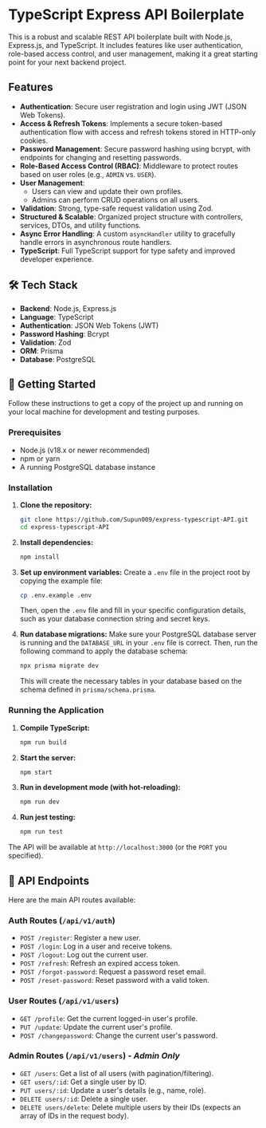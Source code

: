 # TypeScript Express API Boilerplate

This is a robust and scalable REST API boilerplate built with Node.js, Express.js, and TypeScript. It includes features like user authentication, role-based access control, and user management, making it a great starting point for your next backend project.

##  Features

- **Authentication**: Secure user registration and login using JWT (JSON Web Tokens).
- **Access & Refresh Tokens**: Implements a secure token-based authentication flow with access and refresh tokens stored in HTTP-only cookies.
- **Password Management**: Secure password hashing using bcrypt, with endpoints for changing and resetting passwords.
- **Role-Based Access Control (RBAC)**: Middleware to protect routes based on user roles (e.g., `ADMIN` vs. `USER`).
- **User Management**:
  - Users can view and update their own profiles.
  - Admins can perform CRUD operations on all users.
- **Validation**: Strong, type-safe request validation using Zod.
- **Structured & Scalable**: Organized project structure with controllers, services, DTOs, and utility functions.
- **Async Error Handling**: A custom `asyncHandler` utility to gracefully handle errors in asynchronous route handlers.
- **TypeScript**: Full TypeScript support for type safety and improved developer experience.

## 🛠️ Tech Stack

- **Backend**: Node.js, Express.js
- **Language**: TypeScript
- **Authentication**: JSON Web Tokens (JWT)
- **Password Hashing**: Bcrypt
- **Validation**: Zod
- **ORM**: Prisma
- **Database**: PostgreSQL

## 🚀 Getting Started

Follow these instructions to get a copy of the project up and running on your local machine for development and testing purposes.

### Prerequisites

- Node.js (v18.x or newer recommended)
- npm or yarn
- A running PostgreSQL database instance

### Installation

1.  **Clone the repository:**
    ```bash
    git clone https://github.com/Supun009/express-typescript-API.git
    cd express-typescript-API
    ```

2.  **Install dependencies:**
    ```bash
    npm install
    ```
3.  **Set up environment variables:**
    Create a `.env` file in the project root by copying the example file:
    ```bash
    cp .env.example .env
    ```
    Then, open the `.env` file and fill in your specific configuration details, such as your database connection string and secret keys.


4.  **Run database migrations:**
    Make sure your PostgreSQL database server is running and the `DATABASE_URL` in your `.env` file is correct. Then, run the following command to apply the database schema:
    ```bash
    npx prisma migrate dev
    ```
    This will create the necessary tables in your database based on the schema defined in `prisma/schema.prisma`.



### Running the Application

1.  **Compile TypeScript:**
    ```bash
    npm run build
    ```

2.  **Start the server:**
    ```bash
    npm start
    ```

3.  **Run in development mode (with hot-reloading):**
    ```bash
    npm run dev
    ```

4.  **Run jest testing:**
    ```bash
    npm run test
    ```

The API will be available at `http://localhost:3000` (or the `PORT` you specified).

## 📝 API Endpoints

Here are the main API routes available:

### Auth Routes (`/api/v1/auth`)
- `POST /register`: Register a new user.
- `POST /login`: Log in a user and receive tokens.
- `POST /logout`: Log out the current user.
- `POST /refresh`: Refresh an expired access token.
- `POST /forgot-password`: Request a password reset email.
- `POST /reset-password`: Reset password with a valid token.

### User Routes (`/api/v1/users`)
- `GET /profile`: Get the current logged-in user's profile.
- `PUT /update`: Update the current user's profile.
- `POST /changepassword`: Change the current user's password.

### Admin Routes (`/api/v1/users`) - *Admin Only*
- `GET /users`: Get a list of all users (with pagination/filtering).
- `GET users/:id`: Get a single user by ID.
- `PUT users/:id`: Update a user's details (e.g., name, role).
- `DELETE users/:id`: Delete a single user.
- `DELETE users/delete`: Delete multiple users by their IDs (expects an array of IDs in the request body).